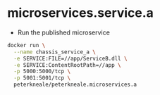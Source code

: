 # microservices.service.a


- Run the published microservice
```sh
docker run \
  --name chassis_service_a \
  -e SERVICE:FILE=//app/ServiceB.dll \
  -e SERVICE:ContentRootPath=//app \
  -p 5000:5000/tcp \
  -p 5001:5001/tcp \
  peterkneale/peterkneale.microservices.a 
```
